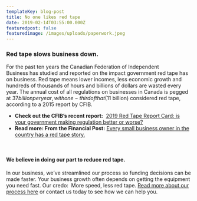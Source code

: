 ```yaml
---
templateKey: blog-post
title: No one likes red tape
date: 2019-02-14T03:55:00.000Z
featuredpost: false
featuredimage: /images/uploads/paperwork.jpeg
---
```

### Red tape slows business down.

For the past ten years the Canadian Federation of Independent Business has studied and reported on the impact government red tape has on business. Red tape means lower incomes, less economic growth and hundreds of thousands of hours and billions of dollars are wasted every year. The annual cost of all regulations on businesses in Canada is pegged at $37 billion per year, with one-third of that ($11 billion) considered red tape, according to a 2015 report by CFIB.

* **Check out the CFIB’s recent report:**  [2019 Red Tape Report Card: is your government making regulation better or worse?](https://www.cfib-fcei.ca/sites/default/files/2019-01/red-tape-report-card-2019.pdf)
* **Read more: From the Financial Post:** [Every small business owner in the country has a red tape story.](https://business.financialpost.com/opinion/every-small-business-owner-in-this-country-has-a-red-tape-story-some-are-shocking)

 

#### We believe in doing our part to reduce red tape.

In our business, we’ve streamlined our process so funding decisions can be made faster. Your business growth often depends on getting the equipment you need fast. Our credo:  More speed, less red tape. [Read more about our process here](https://arbutuscapital.com/how-it-works) or contact us today to see how we can help you.